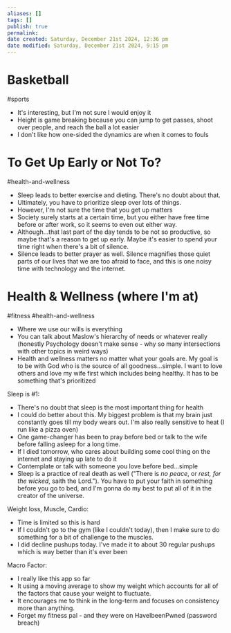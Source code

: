 ```yaml
---
aliases: []
tags: []
publish: true
permalink:
date created: Saturday, December 21st 2024, 12:36 pm
date modified: Saturday, December 21st 2024, 9:15 pm
---
```


# Basketball

#sports

- It's interesting, but I'm not sure I would enjoy it
- Height is game breaking because you can jump to get passes, shoot over people, and reach the ball a lot easier
- I don't like how one-sided the dynamics are when it comes to fouls

# To Get Up Early or Not To?

#health-and-wellness 

- Sleep leads to better exercise and dieting.  There's no doubt about that.
- Ultimately, you have to prioritize sleep over lots of things.
- However, I'm not sure the time that you get up matters
- Society surely starts at a certain time, but you either have free time before or after work, so it seems to even out either way.
- Although...that last part of the day tends to be not so productive, so maybe that's a reason to get up early.  Maybe it's easier to spend your time right when there's a bit of silence.  
- Silence leads to better prayer as well.  Silence magnifies those quiet parts of our lives that we are too afraid to face, and this is one noisy time with technology and the internet.

# Health & Wellness (where I'm at)

#fitness #health-and-wellness 

- Where we use our wills is everything
- You can talk about Maslow's hierarchy of needs or whatever really (honestly Psychology doesn't make sense - why so many intersections with other topics in weird ways)
- Health and wellness matters no matter what your goals are.  My goal is to be with God who is the source of all goodness...simple.  I want to love others and love my wife first which includes being healthy.  It has to be something that's prioritized

Sleep is #1:
- There's no doubt that sleep is the most important thing for health
- I could do better about this.  My biggest problem is that my brain just constantly goes till my body wears out.  I'm also really sensitive to heat (I run like a pizza oven) 
- One game-changer has been to pray before bed or talk to the wife before falling asleep for a long time.  
- If I died tomorrow, who cares about building some cool thing on the internet and staying up late to do it
- Contemplate or talk with someone you love before bed...simple
- Sleep is a practice of real death as well ("There is _no peace_, or _rest, for the wicked_, saith the Lord.").  You have to put your faith in something before you go to bed, and I'm gonna do my best to put all of it in the creator of the universe.

Weight loss, Muscle, Cardio:
- Time is limited so this is hard
- If I couldn't go to the gym (like I couldn't today), then I make sure to do something for a bit of challenge to the muscles.
- I did decline pushups today.  I've made it to about 30 regular pushups which is way better than it's ever been

Macro Factor:
- I really like this app so far
- It using a moving average to show my weight which accounts for all of the factors that cause your weight to fluctuate. 
- It encourages me to think in the long-term and focuses on consistency more than anything.
- Forget my fitness pal - and they were on HaveIbeenPwned (password breach)


